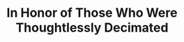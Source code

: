 ---
pid: VP19
title: In Honor of Those Who Were Thoughtlessly Decimated
location_transcription: Anywhere in the Western Hemisphere
zipcode: '19131'
outside_phl: 
neighborhood: Wynnefield
age: '62'
age_range: 60-69
instagram: 
image_file_name: VP_19.jpg
proposal_transcription: Depiction of the rich culture and those neros who fought defend
  it (thematic)
topic: African Americans,Class Structure,History,Inclusivity
topic_summary: 0, 0, 0, 0
type: Other No Form,Image
keywords_other: 
credit: Inam N. Abdulkhabiya
image_labels: 
twitter: 
facebook: 
permalink: "/monuments/vp19/"
layout: item-page
---